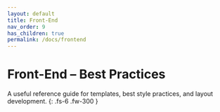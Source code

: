 ```yaml
---
layout: default
title: Front-End
nav_order: 9
has_children: true
permalink: /docs/frontend
---
```


# Front-End – Best Practices


A useful reference guide for templates, best style practices, and layout development. 
{: .fs-6 .fw-300 }
